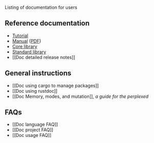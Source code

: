 Listing of documentation for users

## Reference documentation

* [Tutorial](http://doc.rust-lang.org/doc/tutorial.html)
* [Manual](http://doc.rust-lang.org/doc/rust.html) ([PDF](http://doc.rust-lang.org/doc/rust.pdf))
* [Core library](http://doc.rust-lang.org/doc/core/index.html)
* [Standard library](http://doc.rust-lang.org/doc/std/index.html)
* [[Doc detailed release notes]]

## General instructions

* [[Doc using cargo to manage packages]]
* [[Doc using rustdoc]]
* [[Doc Memory, modes, and mutation]], _a guide for the perplexed_

## FAQs

* [[Doc language FAQ]]
* [[Doc project FAQ]]
* [[Doc usage FAQ]]
